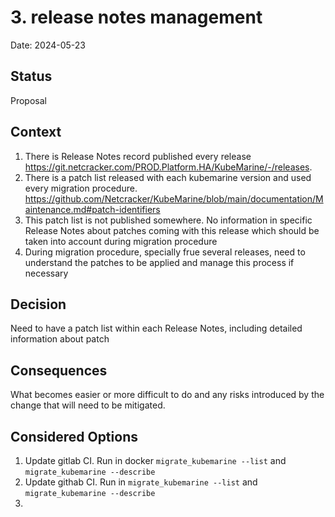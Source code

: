 # 3. release notes management

Date: 2024-05-23

## Status

Proposal

## Context

1. There is Release Notes record published every release https://git.netcracker.com/PROD.Platform.HA/KubeMarine/-/releases.
2. There is a patch list released with each kubemarine version and used every migration procedure. https://github.com/Netcracker/KubeMarine/blob/main/documentation/Maintenance.md#patch-identifiers
3. This patch list is not published somewhere. No information in specific Release Notes about patches coming with this release which should be taken into account during migration procedure
4. During migration procedure, specially frue several releases, need to understand the patches to be applied and manage this process if necessary

## Decision

Need to have a patch list within each Release Notes, including detailed information about patch

## Consequences

What becomes easier or more difficult to do and any risks introduced by the change that will need to be mitigated.

## Considered Options

1. Update gitlab CI.  Run in docker  `migrate_kubemarine --list` and `migrate_kubemarine --describe`
2. Update githab CI.  Run in `migrate_kubemarine --list` and `migrate_kubemarine --describe`
3. 